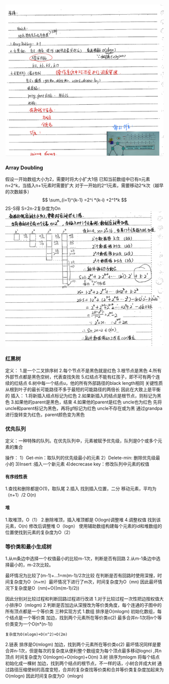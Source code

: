 ![image.png](https://raw.githubusercontent.com/GoodNightmj/PicGo/master/202412111402309.png)
### Array Doubling
假设一开始数组大小为2，需要时将大小扩大1倍
已知当前数组中已有n元素n=2^k，当插入n+1元素时需要扩大
对于一开始的2^1元素，需要移动2^k次（越早的次数越多）
$$
\sum_{i=1}^{k-1} =2^i *(k-i) +2^1*k
$$
2S-S得
S=2n-2复杂度为On
![image.png](https://raw.githubusercontent.com/GoodNightmj/PicGo/master/202412111433504.png)



### 红黑树
定义：
1.是一个二叉排序树
2.每个节点不是黑色就是红色
3.根节点是黑色
4.所有外部节点都是黑色空树，代表查找失败
5.红结点不能有红孩子，即不可有两个连续的红结点
6.树中每一个结点u，他的所有外部路径的black length相同
关键性质
从根到叶子的最长可能路径不多于最短的可能路径的两倍长
因此在大致上是平衡的
插入：
1.将新插入结点标记为红色
2.如果新插入的结点是根节点，则标记为黑色
3.如果他的parent是黑色，结束
4.如果他的parent是红色
	uncle也为红色
		先将uncle和parent标记为黑色，再将gf标记为红色
	 uncle不存在或为黑
		 通过grandpa进行旋转变为红色，parent颜色变为黑色




### 优先队列
定义：一种特殊的队列。在优先队列中，元素被赋予优先级，队列是0个或多个元素的集合

操作：
1）Get-min：取队列的优先级最小的元素
2）Delete-min: 删除优先级最小的
3)Insert :插入一个新元素
4)decrecase key：修改队列中元素的权值

#### 有序线性表
1.查找和删除都是O(1)，取队尾
2.插入
	找到插入位置，二分
	移动元素，平均为（n+1）/2 O(n)

#### 堆
1.取堆顶，O（1）
2.删除堆顶，插入堆顶都是 O(logn)调整堆
4.调整权值
	找到该元素，O(n)
	修改后调整堆 O（logn）
使用辅助数组构建每个元素的id和堆数组的位置使找到元素的复杂度为O（2）

### 等价类和最小生成树
1.从m条边中选择一个权值最小的比较m-1次，判断是否有回路
2.从m-1条边中选择最小的，m-2次比较。

最坏情况为比较了(m-1)+...1=m(m-1)/2次比较
在判断是否有回路时使用深搜，时间复杂度为O（n+m）最坏情况下进行了m次，时间复杂度为O（mn)
因此最坏情况下复杂度是O（nm)+O((m(m-1)/2))

因此分别对比较过程和判断回路过程进行改进
1.对于比较过程一次性把边按权值大小排序O（mlogm)
2.判断是否加边从深搜改为等价类角度，每个连通的子图中的所有顶点都是一个等价类
三种实现方式
1.数组
	排序是O(mlogm) 
	初始化数组，每个结点是一个等价类
	加边，找到两个元素所在等价类o(2)
		最多合并n-1次将n个等价类变为一个O(n*(n-1))
		
	复杂度为O(mlogm)+O(n^2)+O(2m)
2.链表
	排序是O(mlogm) 
	加边，找到两个元素所在等价类o(2)
		最坏情况同样是要合并n-1次，但是每次的复杂度从便利整个数组变为每个顶点最多移动lognci ,共n顶点
	时间复杂度为`O(mlogm)+O(nlogn)+O(m)
3.树
	排序为mlogm
	将每个结点初始化成一棵树
	加边，找到两个结点的根节点，不一样的话，小树合并成大树
		通过路径压缩使树的高度变短，合并的复杂查找等价类和合并等价类复杂度加起来为O(mlogn)
	因此时间复杂度为O（mlogn)
